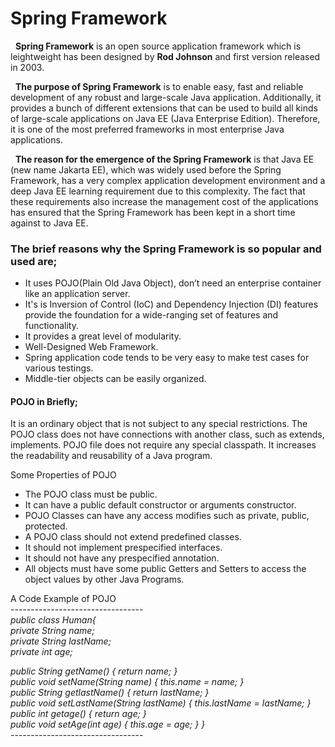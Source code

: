 # Spring Framework

&nbsp;  **Spring Framework** is an open source application framework which is leightweight has been designed by **Rod Johnson** and first version released in 2003.

&nbsp;  **The purpose of Spring Framework** is to enable easy, fast and reliable development of any robust and large-scale Java application. Additionally, it provides a bunch of different extensions that can be used to build all kinds of large-scale applications on Java EE (Java Enterprise Edition). Therefore, it is one of the most preferred frameworks in most enterprise Java applications.

&nbsp;  **The reason for the emergence of the Spring Framework** is that Java EE (new name Jakarta EE), which was widely used before the Spring Framework, has a very complex application development environment and a deep Java EE learning requirement due to this complexity. The fact that these requirements also increase the management cost of the applications has ensured that the Spring Framework has been kept in a short time against to Java EE.


### The brief reasons why the Spring Framework is so popular and used are;
 * It uses POJO(Plain Old Java Object), don’t need an enterprise container like an application server.
 * It's is Inversion of Control (IoC) and Dependency Injection (DI) features provide the foundation for a wide-ranging set of features and functionality.
 * It provides a great level of modularity.
 * Well-Designed Web Framework.
 * Spring application code tends to be very easy to make test cases for various testings.
 * Middle-tier objects can be easily organized.
 
#### POJO in Briefly;
It is an ordinary object that is not subject to any special restrictions.
The POJO class does not have connections with another class, such as extends, implements.
POJO file does not require any special classpath. It increases the readability and reusability of a Java program.

Some Properties of POJO
 * The POJO class must be public.
 * It can have a public default constructor or arguments constructor.
 * POJO Classes can have any access modifies such as private, public, protected.
 * A POJO class should not extend predefined classes.
 * It should not implement prespecified interfaces.
 * It should not have any prespecified annotation.
 * All objects must have some public Getters and Setters to access the object values by other Java Programs.
 
 A Code Example of POJO </br>
--------------------------------- </br>
*public class Human{*  </br>
*private String name;*  
*private String lastName;*  
*private int age;* 

*public String getName() {  return name;  }*  
*public void setName(String name) {  this.name = name;  }*  
*public String getlastName() {   return lastName;  }*  
*public void setLastName(String lastName) {   this.lastName = lastName;  }*  
*public int getage() {  return age;  }*  
*public void setAge(int age) {  this.age = age;  }*
*}*</br>
--------------------------------- </br>
